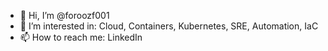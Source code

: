 - 👋 Hi, I’m @foroozf001
- 👀 I’m interested in: Cloud, Containers, Kubernetes, SRE, Automation, IaC
- 📫 How to reach me: LinkedIn

<!---
foroozf001/foroozf001 is a ✨ special ✨ repository because its `README.md` (this file) appears on your GitHub profile.
You can click the Preview link to take a look at your changes.
--->
